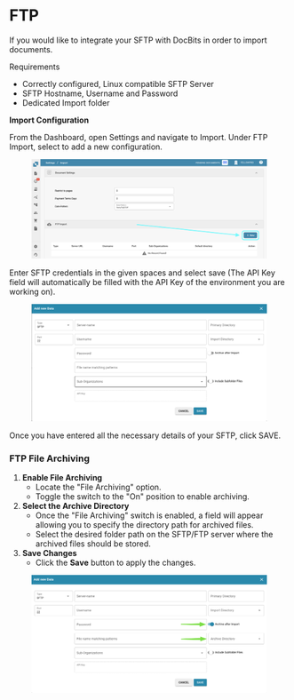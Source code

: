 # FTP

If you would like to integrate your SFTP with DocBits in order to import documents.

Requirements

* Correctly configured, Linux compatible SFTP Server
* SFTP Hostname, Username and Password
* Dedicated Import folder

**Import Configuration**

From the Dashboard, open Settings and navigate to Import. Under FTP Import, select to add a new configuration.

<figure><img src="../../../.gitbook/assets/ftp1.png" alt=""><figcaption></figcaption></figure>

Enter SFTP credentials in the given spaces and select save (The API Key field will automatically be filled with the API Key of the environment you are working on).

<figure><img src="../../../.gitbook/assets/image (3) (1) (1) (2).png" alt=""><figcaption></figcaption></figure>

Once you have entered all the necessary details of your SFTP, click SAVE.

### **FTP File Archiving**

1. **Enable File Archiving**
   * Locate the "File Archiving" option.
   * Toggle the switch to the "On" position to enable archiving.
2. **Select the Archive Directory**
   * Once the "File Archiving" switch is enabled, a field will appear allowing you to specify the directory path for archived files.
   * Select the desired folder path on the SFTP/FTP server where the archived files should be stored.
3. **Save Changes**
   * Click the **Save** button to apply the changes.

<figure><img src="../../../.gitbook/assets/image (4) (1) (2).png" alt=""><figcaption></figcaption></figure>
